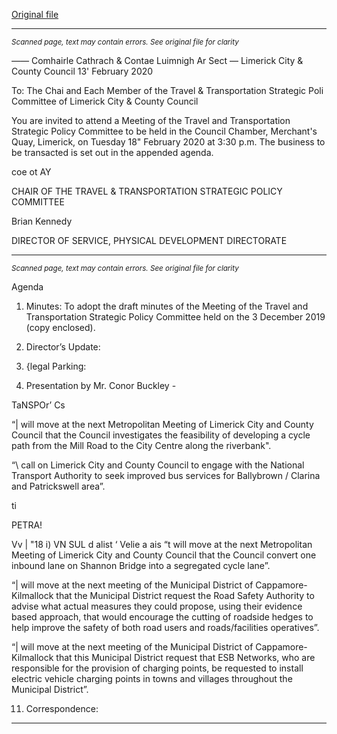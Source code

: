 [Original file](https://www.limerick.ie/sites/default/files/media/documents/2020-02/agenda-travel-transportation-spc-meeting-18.02.20.pdf)

---
*<small>Scanned page, text may contain errors. See original file for clarity</small>*  

_——_ Comhairle Cathrach
& Contae Luimnigh
Ar Sect
— Limerick City
& County Council
13' February 2020

To: The Chai and Each Member of the Travel & Transportation Strategic Poli
Committee of Limerick City & County Council

You are invited to attend a Meeting of the Travel and Transportation Strategic Policy
Committee to be held in the Council Chamber, Merchant's Quay, Limerick, on Tuesday 18"
February 2020 at 3:30 p.m. The business to be transacted is set out in the appended agenda.

coe ot AY

CHAIR OF THE TRAVEL & TRANSPORTATION STRATEGIC POLICY COMMITTEE

Brian Kennedy

DIRECTOR OF SERVICE,
PHYSICAL DEVELOPMENT DIRECTORATE


---
*<small>Scanned page, text may contain errors. See original file for clarity</small>*  

Agenda
1. Minutes:
To adopt the draft minutes of the Meeting of the Travel and Transportation Strategic Policy
Committee held on the 3 December 2019 (copy enclosed).

2. Director’s Update:
3. {legal Parking:

4. Presentation by Mr. Conor Buckley -

TaNSPOr’ Cs

“| will move at the next Metropolitan Meeting of Limerick City and County Council that the
Council investigates the feasibility of developing a cycle path from the Mill Road to the City
Centre along the riverbank".

“\ call on Limerick City and County Council to engage with the National Transport Authority
to seek improved bus services for Ballybrown / Clarina and Patrickswell area”.

ti

PETRA!

Vv | "18 i) VN SUL d alist ‘ Velie a ais
“t will move at the next Metropolitan Meeting of Limerick City and County Council that the
Council convert one inbound lane on Shannon Bridge into a segregated cycle lane”.

“| will move at the next meeting of the Municipal District of Cappamore-Kilmallock that the
Municipal District request the Road Safety Authority to advise what actual measures they
could propose, using their evidence based approach, that would encourage the cutting of
roadside hedges to help improve the safety of both road users and roads/facilities
operatives”.

“| will move at the next meeting of the Municipal District of Cappamore-Kilmallock that this
Municipal District request that ESB Networks, who are responsible for the provision of
charging points, be requested to install electric vehicle charging points in towns and villages
throughout the Municipal District”.

11. Correspondence:


---
